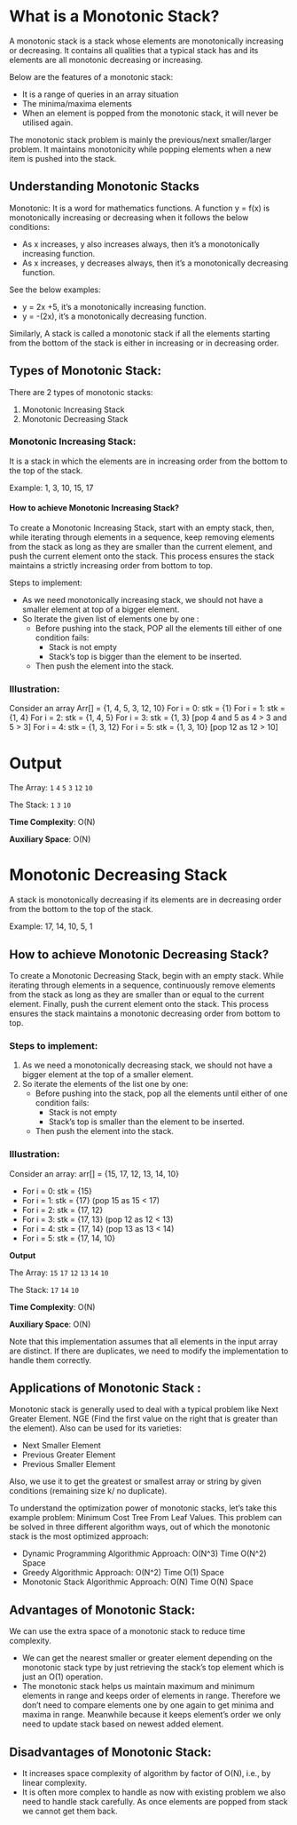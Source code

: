 # What is a Monotonic Stack?

A monotonic stack is a stack whose elements are monotonically increasing or decreasing. It contains all qualities that a typical stack has and its elements are all monotonic decreasing or increasing.

Below are the features of a monotonic stack:

- It is a range of queries in an array situation
- The minima/maxima elements
- When an element is popped from the monotonic stack, it will never be utilised again.

The monotonic stack problem is mainly the previous/next smaller/larger problem. It maintains monotonicity while popping elements when a new item is pushed into the stack.

## Understanding Monotonic Stacks

Monotonic: It is a word for mathematics functions. A function y = f(x) is monotonically increasing or decreasing when it follows the below conditions: 

- As x increases, y also increases always, then it’s a monotonically increasing function. 
- As x increases, y decreases always, then it’s a monotonically decreasing function.

See the below examples:

- y = 2x +5, it’s a monotonically increasing function.
- y = -(2x), it’s a monotonically decreasing function.  

Similarly, A stack is called a monotonic stack if all the elements starting from the bottom of the stack is either in increasing or in decreasing order.

## Types of Monotonic Stack:

There are 2 types of monotonic stacks:

1. Monotonic Increasing Stack
2. Monotonic Decreasing Stack

### Monotonic Increasing Stack:

It is a stack in which the elements are in increasing order from the bottom to the top of the stack. 

Example: 1, 3, 10, 15, 17

#### How to achieve Monotonic Increasing Stack?

To create a Monotonic Increasing Stack, start with an empty stack, then, while iterating through elements in a sequence, keep removing elements from the stack as long as they are smaller than the current element, and push the current element onto the stack. This process ensures the stack maintains a strictly increasing order from bottom to top.

Steps to implement:

- As we need monotonically increasing stack, we should not have a smaller element at top of a bigger element.
- So Iterate the given list of elements one by one :
    - Before pushing into the stack, POP all the elements till either of one condition fails:
        - Stack is not empty
        - Stack’s top is bigger than the element to be inserted.
    - Then push the element into the stack.

### Illustration:

Consider an array Arr[] = {1, 4, 5, 3, 12, 10}
For i = 0: stk = {1}
For i = 1: stk = {1, 4}
For i = 2: stk = {1, 4, 5}
For i = 3: stk = {1, 3}  [pop 4 and 5 as 4 > 3 and 5 > 3]
For i = 4: stk = {1, 3, 12}
For i = 5: stk = {1, 3, 10} [pop 12 as 12 > 10]

# Output

The Array: `1` `4` `5` `3` `12` `10` 

The Stack: `1` `3` `10` 

**Time Complexity**: O(N)

**Auxiliary Space**: O(N)


# Monotonic Decreasing Stack

A stack is monotonically decreasing if its elements are in decreasing order from the bottom to the top of the stack. 

Example: 17, 14, 10, 5, 1

## How to achieve Monotonic Decreasing Stack?

To create a Monotonic Decreasing Stack, begin with an empty stack. While iterating through elements in a sequence, continuously remove elements from the stack as long as they are smaller than or equal to the current element. Finally, push the current element onto the stack. This process ensures the stack maintains a monotonic decreasing order from bottom to top.

### Steps to implement:

1. As we need a monotonically decreasing stack, we should not have a bigger element at the top of a smaller element.
2. So iterate the elements of the list one by one:
    - Before pushing into the stack, pop all the elements until either of one condition fails:
        - Stack is not empty
        - Stack’s top is smaller than the element to be inserted.
    - Then push the element into the stack.

### Illustration:

Consider an array: arr[] = {15, 17, 12, 13, 14, 10}

- For i = 0: stk = {15}
- For i = 1: stk = {17} (pop 15 as 15 < 17)
- For i = 2: stk = {17, 12}
- For i = 3: stk = {17, 13} (pop 12 as 12 < 13)
- For i = 4: stk = {17, 14} (pop 13 as 13 < 14)
- For i = 5: stk = {17, 14, 10}

**Output**

The Array: `15` `17` `12` `13` `14` `10` 

The Stack: `17` `14` `10` 

**Time Complexity**: O(N)

**Auxiliary Space**: O(N) 

Note that this implementation assumes that all elements in the input array are distinct. If there are duplicates, we need to modify the implementation to handle them correctly.

## Applications of Monotonic Stack :

Monotonic stack is generally used to deal with a typical problem like Next Greater Element. NGE (Find the first value on the right that is greater than the element). Also can be used for its varieties:

- Next Smaller Element
- Previous Greater Element
- Previous Smaller Element

Also, we use it to get the greatest or smallest array or string by given conditions (remaining size k/ no duplicate).

To understand the optimization power of monotonic stacks, let’s take this example problem: Minimum Cost Tree From Leaf Values. This problem can be solved in three different algorithm ways, out of which the monotonic stack is the most optimized approach:

- Dynamic Programming Algorithmic Approach: O(N^3) Time O(N^2) Space
- Greedy Algorithmic Approach: O(N^2) Time O(1) Space
- Monotonic Stack Algorithmic Approach: O(N) Time O(N) Space

## Advantages of Monotonic Stack:

We can use the extra space of a monotonic stack to reduce time complexity.

- We can get the nearest smaller or greater element depending on the monotonic stack type by just retrieving the stack’s top element which is just an O(1) operation.
- The monotonic stack helps us maintain maximum and minimum elements in range and keeps order of elements in range. Therefore we don’t need to compare elements one by one again to get minima and maxima in range. Meanwhile because it keeps element’s order we only need to update stack based on newest added element.

## Disadvantages of Monotonic Stack:

- It increases space complexity of algorithm by factor of O(N), i.e., by linear complexity.
- It is often more complex to handle as now with existing problem we also need to handle stack carefully. As once elements are popped from stack we cannot get them back.